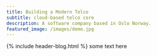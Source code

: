 ```yaml
---
title: Building a Modern Telco
subtitle: cloud-based telco core
description: A software company based in Oslo Norway.
featured_image: /images/demo.jpg
---
```

{% include header-blog.html %}
some text here


